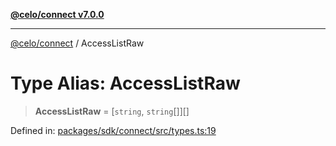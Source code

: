 [**@celo/connect v7.0.0**](../README.md)

***

[@celo/connect](../globals.md) / AccessListRaw

# Type Alias: AccessListRaw

> **AccessListRaw** = \[`string`, `string`[]\][]

Defined in: [packages/sdk/connect/src/types.ts:19](https://github.com/celo-org/developer-tooling/blob/master/packages/sdk/connect/src/types.ts#L19)
